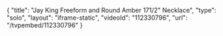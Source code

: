 {
    "title": "Jay King Freeform and Round Amber 171\/2\" Necklace",
    "type": "solo",
    "layout": "iframe-static",
    "videoId": "112330796",
    "url": "\/tvpembed\/112330796"
}